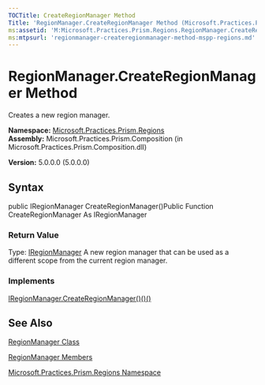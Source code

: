 ```yaml
---
TOCTitle: CreateRegionManager Method
Title: 'RegionManager.CreateRegionManager Method (Microsoft.Practices.Prism.Regions)'
ms:assetid: 'M:Microsoft.Practices.Prism.Regions.RegionManager.CreateRegionManager'
ms:mtpsurl: 'regionmanager-createregionmanager-method-mspp-regions.md'
---
```


# RegionManager.CreateRegionManager Method

Creates a new region manager.

**Namespace:** [Microsoft.Practices.Prism.Regions](https://msdn.microsoft.com/library/microsoft.practices.prism.regions)
**Assembly:** Microsoft.Practices.Prism.Composition (in Microsoft.Practices.Prism.Composition.dll)

**Version:** 5.0.0.0 (5.0.0.0)

## Syntax
public IRegionManager CreateRegionManager()Public Function CreateRegionManager As IRegionManager
### Return Value

Type: [IRegionManager](https://msdn.microsoft.com/library/microsoft.practices.prism.regions.iregionmanager)
A new region manager that can be used as a different scope from the current region manager.
### Implements

[IRegionManager.CreateRegionManager()()()](https://msdn.microsoft.com/library/microsoft.practices.prism.regions.iregionmanager.createregionmanager)

## See Also
[RegionManager Class](https://msdn.microsoft.com/library/microsoft.practices.prism.regions.regionmanager)

[RegionManager Members](https://msdn.microsoft.com/allmembers.t:microsoft.practices.prism.regions.regionmanager)

[Microsoft.Practices.Prism.Regions Namespace](https://msdn.microsoft.com/library/microsoft.practices.prism.regions)

